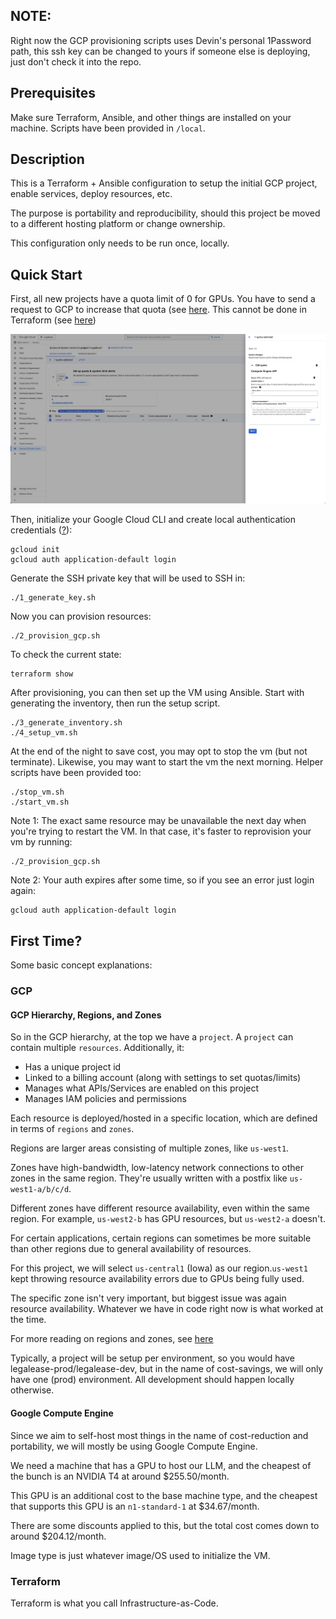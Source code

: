 ## NOTE: 

Right now the GCP provisioning scripts uses Devin's personal 1Password path, this ssh key can be changed to yours if someone else is deploying, just don't check it into the repo. 

## Prerequisites

Make sure Terraform, Ansible, and other things are installed on your machine. Scripts have been provided in `/local`.

## Description

This is a Terraform + Ansible configuration to setup the initial GCP project, enable services, deploy resources, etc.

The purpose is portability and reproducibility, should this project be moved to a different hosting platform or change ownership.

This configuration only needs to be run once, locally. 

## Quick Start 

First, all new projects have a quota limit of 0 for GPUs. You have to send a request to GCP to increase that quota (see [here](https://stackoverflow.com/questions/53415180/gcp-error-quota-gpus-all-regions-exceeded-limit-0-0-globally). This cannot be done in Terraform (see [here](https://stackoverflow.com/questions/63598319/how-to-increase-quota-on-gcp-using-terraform-module))

![](assets/images/quota_increase.png)


Then, initialize your Google Cloud CLI and create local authentication credentials ([?](https://cloud.google.com/docs/authentication/set-up-adc-local-dev-environment)):

```
gcloud init
gcloud auth application-default login
```

Generate the SSH private key that will be used to SSH in: 
```
./1_generate_key.sh
```

Now you can provision resources:

```
./2_provision_gcp.sh
```

To check the current state:

```
terraform show
```

After provisioning, you can then set up the VM using Ansible. Start with generating the inventory, then run the setup script.

```
./3_generate_inventory.sh
./4_setup_vm.sh
```

At the end of the night to save cost, you may opt to stop the vm (but not terminate). Likewise, you may want to start the vm the next morning. Helper scripts have been provided too:

```
./stop_vm.sh
./start_vm.sh
```

Note 1: The exact same resource may be unavailable the next day when you're trying to restart the VM. In that case, it's faster to reprovision your vm by running:

```
./2_provision_gcp.sh
```

Note 2: Your auth expires after some time, so if you see an error just login again:

```
gcloud auth application-default login
```

## First Time? 

Some basic concept explanations: 

### GCP 

#### GCP Hierarchy, Regions, and Zones 

So in the GCP hierarchy, at the top we have a `project`. A `project` can contain multiple `resources`. Additionally, it:

- Has a unique project id
- Linked to a billing account (along with settings to set quotas/limits)
- Manages what APIs/Services are enabled on this project 
- Manages IAM policies and permissions

Each resource is deployed/hosted in a specific location, which are defined in terms of `regions` and `zones`. 

Regions are larger areas consisting of multiple zones, like `us-west1`. 

Zones have high-bandwidth, low-latency network connections to other zones in the same region. They're usually written with a postfix like `us-west1-a/b/c/d`.

Different zones have different resource availability, even within the same region. For example, `us-west2-b` has GPU resources, but `us-west2-a` doesn't.

For certain applications, certain regions can sometimes be more suitable than other regions due to general availability of resources. 

For this project, we will select `us-central1` (Iowa) as our region.`us-west1` kept throwing resource availability errors due to GPUs being fully used.

The specific zone isn't very important, but biggest issue was again resource availability. Whatever we have in code right now is what worked at the time.

For more reading on regions and zones, see [here](https://cloud.google.com/compute/docs/regions-zones)

Typically, a project will be setup per environment, so you would have legalease-prod/legalease-dev, but in the name of cost-savings, we will only have one (prod) environment. All development should happen locally otherwise.

#### Google Compute Engine 

Since we aim to self-host most things in the name of cost-reduction and portability, we will mostly be using Google Compute Engine. 

We need a machine that has a GPU to host our LLM, and the cheapest of the bunch is an NVIDIA T4 at around $255.50/month.

This GPU is an additional cost to the base machine type, and the cheapest that supports this GPU is an `n1-standard-1` at $34.67/month.

There are some discounts applied to this, but the total cost comes down to around $204.12/month.

Image type is just whatever image/OS used to initialize the VM. 


### Terraform

Terraform is what you call Infrastructure-as-Code. 
